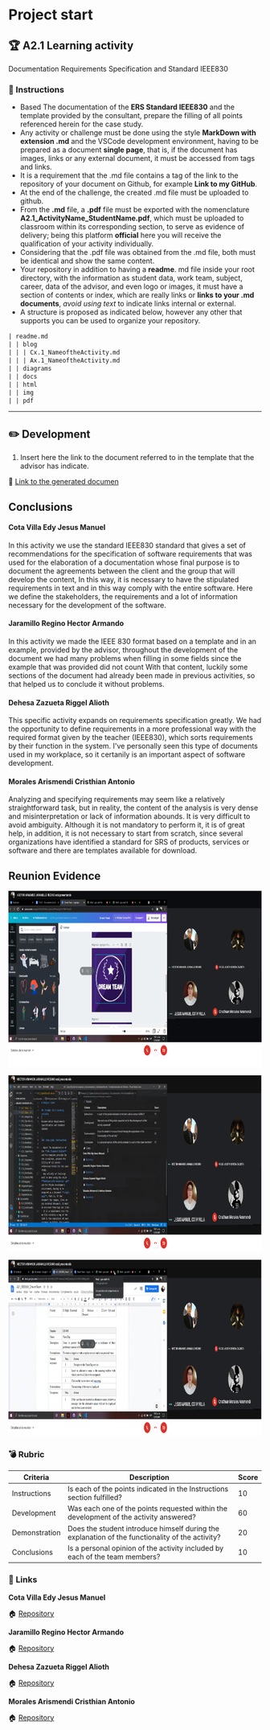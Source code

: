 # Project start

## :trophy: A2.1 Learning activity

Documentation Requirements Specification and Standard IEEE830


### :blue_book: Instructions

- Based The documentation of the **ERS Standard IEEE830** and the template provided by the consultant, prepare the filling of all points referenced herein for the case study.
- Any activity or challenge must be done using the style **MarkDown with extension .md** and the VSCode development environment, having to be prepared as a document **single page**, that is, if the document has images, links or any external document, it must be accessed from tags and links.
- It is a requirement that the .md file contains a tag of the link to the repository of your document on Github, for example **Link to my GitHub**.
- At the end of the challenge, the created .md file must be uploaded to github.
- From the **.md** file, a **.pdf** file must be exported with the nomenclature **A2.1_ActivityName_StudentName.pdf**, which must be uploaded to classroom within its corresponding section, to serve as evidence of delivery; being this platform **official** here you will receive the qualification of your activity individually.
- Considering that the .pdf file was obtained from the .md file, both must be identical and show the same content.
- Your repository in addition to having a **readme**. md file inside your root directory, with the information as student data, work team, subject, career, data of the advisor, and even logo or images, it must have a section of contents or index, which are really links or **links to your .md documents**, _avoid using text_ to indicate links internal or external.
- A structure is proposed as indicated below, however any other that supports you can be used to organize your repository.

```
| readme.md
| | blog
| | | Cx.1_NameoftheActivity.md
| | | Ax.1_NameoftheActivity.md
| | diagrams
| | docs
| | html
| | img
| | pdf    
```
___

## :pencil2: Development

1. Insert here the link to the document referred to in the template that the advisor has indicate.

:bookmark_tabs: [Link to the generated documen](https://github.com/CotaVilla/AnalisisAvanzadoDeSoftware_Feb21-Jul21/blob/main/docs/A2.1_IEEE830_DreamTeam.pdf)

## Conclusions

#### **Cota Villa Edy Jesus Manuel**

In this activity we use the standard IEEE830 standard that gives a set of recommendations for the specification of software requirements that was used for the elaboration of a documentation whose final purpose is to document the agreements between the client and the group that will develop the content, In this way, it is necessary to have the stipulated requirements in text and in this way comply with the entire software. Here we define the stakeholders, the requirements and a lot of information necessary for the development of the software.

#### **Jaramillo Regino Hector Armando**
In this activity we made the IEEE 830 format based on a template and in an example, provided by the advisor, throughout the development of the document we had many problems when filling in some fields since the example that was provided did not count With that content, luckily some sections of the document had already been made in previous activities, so that helped us to conclude it without problems.
#### **Dehesa Zazueta Riggel Alioth**
This specific activity expands on requirements specification greatly. We had the opportunity to define requirements in a more professional way with the required format given by the teacher (IEEE830), which sorts requirements by their function in the system. I've personally seen this type of documents used in my workplace, so it certanily is an important aspect of software development.

#### **Morales Arismendi Cristhian Antonio**
Analyzing and specifying requirements may seem like a relatively straightforward task, but in reality, the content of the analysis is very dense and misinterpretation or lack of information abounds. It is very difficult to avoid ambiguity. Although it is not mandatory to perform it, it is of great help, in addition, it is not necessary to start from scratch, since several organizations have identified a standard for SRS of products, services or software and there are templates available for download.


## **Reunion Evidence**

<p align="center">
    <img alt="evi" src="../img/A2.1_Evi1.png" width=720 height=350>
</p>

<p align="center">
    <img alt="evi" src="../img/A2.1_Evi2.png" width=720 height=350>
</p>

<p align="center">
    <img alt="evi" src="../img/A2.1_Evi3.png" width=720 height=350>
</p>


### :bomb: Rubric

| Criteria     | Description                                                                                  | Score |
| ------------- | -------------------------------------------------------------------------------------------- | ------- |
| Instructions | Is each of the points indicated in the Instructions section fulfilled?            | 10      |  | 5 |
| Development    | Was each one of the points requested within the development of the activity answered?     | 60      |
| Demonstration  | Does the student introduce himself during the explanation of the functionality of the activity?            | 20      |
| Conclusions  | Is a personal opinion of the activity included by each of the team members? | 10      |

### :bookmark: Links

**Cota Villa Edy Jesus Manuel**

:house: [Repository](https://github.com/CotaVilla/AnalisisAvanzadoDeSoftware_Feb21-Jul21)

**Jaramillo Regino Hector Armando**

:house: [Repository](https://github.com/HectorJaramillo/Analisis-Avanzado-de-Software)


**Dehesa Zazueta Riggel Alioth**

:house: [Repository](https://github.com/RiggelDZ/Analisis-Avanzado-de-Software)

**Morales Arismendi Cristhian Antonio**

:house: [Repository](https://github.com/aris-dev/Analisis-Avanzado-de-Software)

